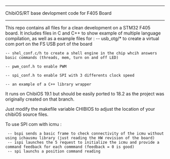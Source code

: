 *****************************************************************************
ChibiOS/RT base devlopment code for F405 Board      
*****************************************************************************

 This repo contains all files for a clean development on a STM32 F405 board. 
 It includes files in C and C++ to show example of multiple language compilation, as well as a example files for :
    -- usb_otg/* to create a virtual com port on the FS USB port of the board
    
    -- shel_conf.c/h to create a shell engine in the chip whcih answers basic commands (threads, mem, turn on and off LED)
    
    -- pwm_conf.h to enable PWM
    
    -- spi_conf.h to enable SPI with 3 differents clock speed
    
    -- an example of a C++ library wrapper
    
  It runs on ChibiOS 19.1 but should be easily ported to 18.2 as the project was originally created on that branch.
  
  Just modify the makefile variable CHIBIOS to adjust the location of your chibiOS source files.
  
To use SPI com with icmu :

     -- bspi sends a basic frame to check connectivity of the icmu without using ichausmu library (just reading the HW revision of the board)
     -- ispi launches the 5 request to initialize the icmu and provide a command feedback for each commmand (feedback = 0 is good)
     -- spi launchs a position command reading
     
     
  
  


